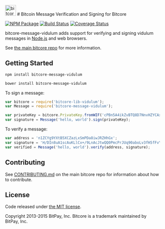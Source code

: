 <img src="http://bitcore.io/css/images/module-message.png" alt="bitcore message" height="35">
# Bitcoin Message Verification and Signing for Bitcore


[![NPM Package](https://img.shields.io/npm/v/bitcore-message.svg?style=flat-square)](https://www.npmjs.org/package/bitcore-message)
[![Build Status](https://img.shields.io/travis/bitpay/bitcore-message.svg?branch=master&style=flat-square)](https://travis-ci.org/bitpay/bitcore-message)
[![Coverage Status](https://img.shields.io/coveralls/bitpay/bitcore-message.svg?style=flat-square)](https://coveralls.io/r/bitpay/bitcore-message?branch=master)

bitcore-message-vidulum adds support for verifying and signing vidulum messages in [Node.js](http://nodejs.org/) and web browsers.

See [the main bitcore repo](https://github.com/bitpay/bitcore) for more information.

## Getting Started

```sh
npm install bitcore-message-vidulum
```

```sh
bower install bitcore-message-vidulum
```

To sign a message:

```javascript
var bitcore = require('bitcore-lib-vidulum');
var Message = require('bitcore-message-vidulum');

var privateKey = bitcore.PrivateKey.fromWIF('cPBn5A4ikZvBTQ8D7NnvHZYCAxzDZ5Z2TSGW2LkyPiLxqYaJPBW4');
var signature = Message('hello, world').sign(privateKey);
```

To verify a message:

```javascript
var address = 'n1ZCYg9YXtB5XCZazLxSmPDa8iwJRZHhGx';
var signature = 'H/DIn8uA1scAuKLlCx+/9LnAcJtwQQ0PmcPrJUq90aboLv3fH5fFvY+vmbfOSFEtGarznYli6ShPr9RXwY9UrIY=';
var verified = Message('hello, world').verify(address, signature);
```

## Contributing

See [CONTRIBUTING.md](https://github.com/bitpay/bitcore/blob/master/CONTRIBUTING.md) on the main bitcore repo for information about how to contribute.

## License

Code released under [the MIT license](https://github.com/bitpay/bitcore/blob/master/LICENSE).

Copyright 2013-2015 BitPay, Inc. Bitcore is a trademark maintained by BitPay, Inc.


